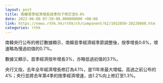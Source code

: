 ```yaml
---
layout: post
title: 南韓首季經濟增長按季向下修訂至0.6%
date: 2022-06-08 07:50:00.000000000 +08:00
link: https://news.rthk.hk/rthk/ch/component/k2/1652050-20220608.htm
categories: rthk
---
```


南韓央行公布的修訂數據顯示，南韓首季經濟經季節調整後，按季增長0.6%，增速略為慢過初值的0.7%。

數據又顯示，首季經濟按年增長3%，亦略低過初值的3.1%。

央行又指，去年全年經濟增長修訂為4.1%，是11年來最大增幅，高過之前公布的4%；央行並將去年第4季的按季經濟增速，由1.2%向上修訂至1.3%。
